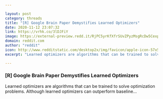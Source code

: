 ```yaml
---

layout: post
category: threads
title: "[R] Google Brain Paper Demystifies Learned Optimizers"
date: 2020-11-12 23:07:32
link: https://vrhk.co/3lDJFiY
image: https://external-preview.redd.it/RjPC5yrKfXfrSUvZPyzMsgRcDw5Cexp0mfnpnVVySlo.jpg?width=1200&height=628.272251309&auto=webp&crop=1200:628.272251309,smart&s=bc7342305598bd0c3acc933f99fe7b7e445cae13
domain: reddit.com
author: "reddit"
icon: http://www.redditstatic.com/desktop2x/img/favicon/apple-icon-57x57.png
excerpt: "Learned optimizers are algorithms that can be trained to solve optimization problems. Although learned optimizers can outperform baseline..."

---
```


### [R] Google Brain Paper Demystifies Learned Optimizers

Learned optimizers are algorithms that can be trained to solve optimization problems. Although learned optimizers can outperform baseline...